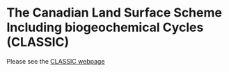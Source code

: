 # The Canadian Land Surface Scheme Including biogeochemical Cycles (CLASSIC)

Please see the [CLASSIC webpage](https://cccma.gitlab.io/classic_pages/) 